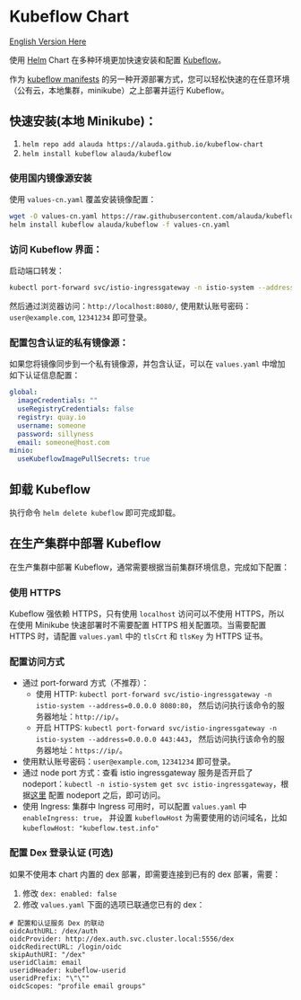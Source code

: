 # Kubeflow Chart

[English Version Here](./README-en.md)

使用 [Helm](https://helm.sh/) Chart 在多种环境更加快速安装和配置 [Kubeflow](https://www.kubeflow.org/)。

作为 [kubeflow manifests](https://github.com/kubeflow/manifests) 的另一种开源部署方式，您可以轻松快速的在任意环境（公有云，本地集群，minikube）之上部署并运行 Kubeflow。

## 快速安装(本地 Minikube)：

1. `helm repo add alauda https://alauda.github.io/kubeflow-chart`
1. `helm install kubeflow alauda/kubeflow`

### 使用国内镜像源安装

使用 `values-cn.yaml` 覆盖安装镜像配置：

```bash
wget -O values-cn.yaml https://raw.githubusercontent.com/alauda/kubeflow-chart/main/values-cn.yaml
helm install kubeflow alauda/kubeflow -f values-cn.yaml
```

### 访问 Kubeflow 界面：

启动端口转发：

```bash
kubectl port-forward svc/istio-ingressgateway -n istio-system --address=0.0.0.0 8080:80
```

然后通过浏览器访问：`http://localhost:8080/`, 使用默认账号密码：`user@example.com`, `12341234` 即可登录。

### 配置包含认证的私有镜像源：

如果您将镜像同步到一个私有镜像源，并包含认证，可以在 `values.yaml` 中增加如下认证信息配置：

```yaml
global:
  imageCredentials: ""
  useRegistryCredentials: false
  registry: quay.io
  username: someone
  password: sillyness
  email: someone@host.com
minio:
  useKubeflowImagePullSecrets: true
```

## 卸载 Kubeflow

执行命令 `helm delete kubeflow` 即可完成卸载。

## 在生产集群中部署 Kubeflow

在生产集群中部署 Kubeflow，通常需要根据当前集群环境信息，完成如下配置：

### 使用 HTTPS

Kubeflow 强依赖 HTTPS，只有使用 `localhost` 访问可以不使用 HTTPS，所以在使用 Minikube 快速部署时不需要配置 HTTPS 相关配置项。当需要配置 HTTPS 时，请配置 `values.yaml` 中的 `tlsCrt` 和 `tlsKey` 为 HTTPS 证书。

### 配置访问方式

- 通过 port-forward 方式（不推荐）：
  - 使用 HTTP: `kubectl port-forward svc/istio-ingressgateway -n istio-system --address=0.0.0.0 8080:80`， 然后访问执行该命令的服务器地址：`http://ip/`。
  - 开启 HTTPS: `kubectl port-forward svc/istio-ingressgateway -n istio-system --address=0.0.0.0 443:443`， 然后访问执行该命令的服务器地址：`https://ip/`。
- 使用默认账号密码：`user@example.com`, `12341234` 即可登录。
- 通过 node port 方式：查看 istio ingressgateway 服务是否开启了 nodeport：`kubectl -n istio-system get svc istio-ingressgateway`，根据[这里](https://kubernetes.io/zh/docs/concepts/services-networking/service/#type-nodeport) 配置 nodeport 之后，即可访问。
- 使用 Ingress: 集群中 Ingress 可用时，可以配置 `values.yaml` 中 `enableIngress: true`， 并设置 `kubeflowHost`
  为需要使用的访问域名，比如 `kubeflowHost: "kubeflow.test.info"`

### 配置 Dex 登录认证 (可选)

如果不使用本 chart 内置的 dex 部署，即需要连接到已有的 dex 部署，需要：

1. 修改 `dex: enabled: false`
2. 修改 `values.yaml` 下面的选项已联通您已有的 dex：
```
# 配置和认证服务 Dex 的联动
oidcAuthURL: /dex/auth
oidcProvider: http://dex.auth.svc.cluster.local:5556/dex
oidcRedirectURL: /login/oidc
skipAuthURI: "/dex"
useridClaim: email
useridHeader: kubeflow-userid
useridPrefix: "\"\""
oidcScopes: "profile email groups"
```



